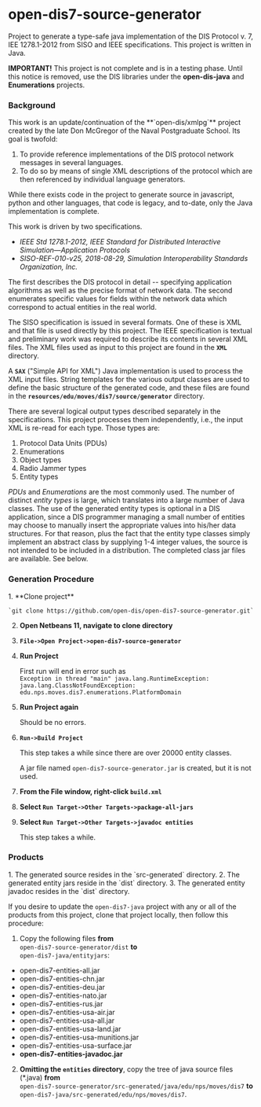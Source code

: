 # open-dis7-source-generator
Project to generate a type-safe java implementation of the DIS Protocol v. 7, IEE 1278.1-2012 from SISO and IEEE specifications.  This project is written in Java.

**IMPORTANT!**  This project is not complete and is in a testing phase.  Until this notice is removed, use the DIS libraries under the **open-dis-java** and **Enumerations** projects.

<H3>Background</H3>
This work is an update/continuation of the **`open-dis/xmlpg`** project created by the late Don McGregor of the Naval Postgraduate School.  Its goal is twofold:

1. To provide reference implementations of the DIS protocol network messages in several languages.
2. To do so by means of single XML descriptions of the protocol which are then referenced by individual language generators.

While there exists code in the project to generate source in javascript, python and other languages, that code is legacy, and to-date, only the Java implementation is complete.

This work is driven by two specifications.

* *IEEE Std 1278.1-2012, IEEE Standard for Distributed Interactive Simulation—Application Protocols*
* *SISO-REF-010-v25, 2018-08-29, Simulation Interoperability Standards Organization, Inc.*

The first describes the DIS protocol in detail -- specifying application algorithms as well as the precise format of network data.  The second enumerates specific values for fields within the network data which correspond to actual entities in the real world.

The SISO specification is issued in several formats.  One of these is XML and that file is used directly by this project.  The IEEE specification is textual and preliminary work was required to describe its contents in several XML files.  The XML files used as input to this project are found in the **`XML`** directory.

A **`SAX`** ("Simple API for XML") Java implementation is used to process the XML input files.  String templates for the various output classes are used to define the basic structure of the generated code, and these files are found in the **`resources/edu/moves/dis7/source/generator`** directory.

There are several logical output types described separately in the specifications.  This project processes them independently, i.e., the input XML is re-read for each type.  Those types are:

1. Protocol Data Units (PDUs)
2. Enumerations
3. Object types
4. Radio Jammer types
5. Entity types

*PDUs* and *Enumerations* are the most commonly used.  The number of distinct *entity types* is large, which translates into a large number of Java classes.  The use of the generated entity types is optional in a DIS application, since a DIS programmer managing a small number of entities may choose to manually insert the appropriate values into his/her data structures.  For that reason, plus the fact that the entity type classes simply implement an abstract class by supplying 1-4 integer values, the source is not intended to be included in a distribution.  The completed class jar files are available.  See below.

<H3>Generation Procedure</H3>
1. **Clone project**

	`git clone https://github.com/open-dis/open-dis7-source-generator.git`

2. **Open Netbeans 11, navigate to clone directory**

3. **`File->Open Project->open-dis7-source-generator`**

4. **Run Project**

	First run will end in error such as<br/>
`Exception in thread "main" java.lang.RuntimeException: java.lang.ClassNotFoundException: edu.nps.moves.dis7.enumerations.PlatformDomain`

5. **Run Project again**

	Should be no errors.

6. **`Run->Build Project`**

	This step takes a while since there are over 20000 entity classes.

	A jar file named `open-dis7-source-generator.jar` is created, but it is not used.

7. **From the File window, right-click `build.xml`**

8. **Select `Run Target->Other Targets->package-all-jars`**

9. **Select `Run Target->Other Targets->javadoc entities`**

	This step takes a while.
	
<H3>Products</H3>
1. The generated source resides in the `src-generated` directory.
2. The generated entity jars reside in the `dist` directory.
3. The generated entity javadoc resides in the `dist` directory.

If you desire to update the `open-dis7-java` project with any or all of the products from this project, clone that project locally, then follow this procedure:

1. Copy the following files **from**<br/>`open-dis7-source-generator/dist` **to**<br/>`open-dis7-java/entityjars`:
  * open-dis7-entities-all.jar
  * open-dis7-entities-chn.jar
  * open-dis7-entities-deu.jar
  * open-dis7-entities-nato.jar
  * open-dis7-entities-rus.jar
  * open-dis7-entities-usa-air.jar
  * open-dis7-entities-usa-all.jar
  * open-dis7-entities-usa-land.jar
  * open-dis7-entities-usa-munitions.jar
  * open-dis7-entities-usa-surface.jar
  * **open-dis7-entities-javadoc.jar**
2. **Omitting the `entities` directory**, copy the tree of java source files (*.java) **from**<br/>`open-dis7-source-generator/src-generated/java/edu/nps/moves/dis7` **to**<br/>`open-dis7-java/src-generated/edu/nps/moves/dis7`.
	